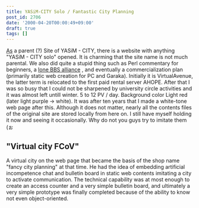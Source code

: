 ```yaml
---
title: YASiM-CITY Solo / Fantastic City Planning
post_id: 2706
date: '2000-04-20T00:00:49+09:00'
draft: true
tags: []
---
```


[As](https://danmaq.com/363) a parent (?) Site of YASiM - CITY, there is a website with anything "YASiM - CITY solo" opened. It is charming that the site name is not much parental. We also did quite a stupid thing such as Perl commentary for beginners, a [lone BBS alliance](https://danmaq.com/declined) , and eventually a commercialization plan (primarily static web creation for PC and Garaka). Initially it is VirtualAvenue, the latter term is relocated to the first paid rental server AHOPE. After that I was so busy that I could not be sharpened by university circle activities and it was almost left untill winter. 5 to 12 PV / day. Background color Light red (later light purple → white). It was after ten years that I made a white-tone web page after this. Although it does not matter, nearly all the contents files of the original site are stored locally from here on. I still have myself holding it now and seeing it occasionally. Why do not you guys try to imitate them (ぉ

## "Virtual city FCoV"

A virtual city on the web page that became the basis of the shop name "fancy city planning" at that time. He had the idea of ​​embedding artificial incompetence chat and bulletin board in static web contents imitating a city to activate communication. The technical capability was at most enough to create an access counter and a very simple bulletin board, and ultimately a very simple prototype was finally completed because of the ability to know not even object-oriented.
